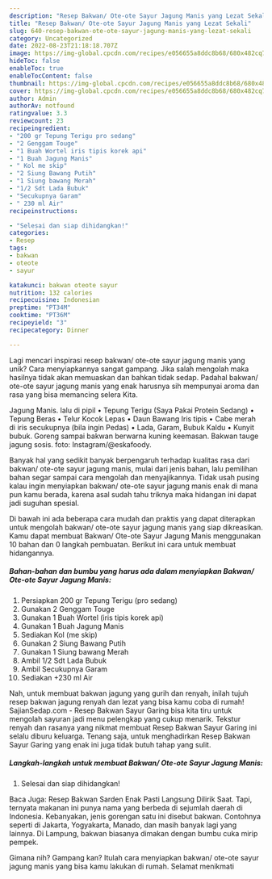 ```yaml
---
description: "Resep Bakwan/ Ote-ote Sayur Jagung Manis yang Lezat Sekali"
title: "Resep Bakwan/ Ote-ote Sayur Jagung Manis yang Lezat Sekali"
slug: 640-resep-bakwan-ote-ote-sayur-jagung-manis-yang-lezat-sekali
category: Uncategorized
date: 2022-08-23T21:18:18.707Z
image: https://img-global.cpcdn.com/recipes/e056655a8ddc8b68/680x482cq70/bakwan-ote-ote-sayur-jagung-manis-foto-resep-utama.jpg
hideToc: false
enableToc: true
enableTocContent: false
thumbnail: https://img-global.cpcdn.com/recipes/e056655a8ddc8b68/680x482cq70/bakwan-ote-ote-sayur-jagung-manis-foto-resep-utama.jpg
cover: https://img-global.cpcdn.com/recipes/e056655a8ddc8b68/680x482cq70/bakwan-ote-ote-sayur-jagung-manis-foto-resep-utama.jpg
author: Admin
authorAv: notfound
ratingvalue: 3.3
reviewcount: 23
recipeingredient:
- "200 gr Tepung Terigu pro sedang"
- "2 Genggam Touge"
- "1 Buah Wortel iris tipis korek api"
- "1 Buah Jagung Manis"
- " Kol me skip"
- "2 Siung Bawang Putih"
- "1 Siung bawang Merah"
- "1/2 Sdt Lada Bubuk"
- "Secukupnya Garam"
- " 230 ml Air"
recipeinstructions:

- "Selesai dan siap dihidangkan!"
categories:
- Resep
tags:
- bakwan
- oteote
- sayur

katakunci: bakwan oteote sayur 
nutrition: 132 calories
recipecuisine: Indonesian
preptime: "PT34M"
cooktime: "PT36M"
recipeyield: "3"
recipecategory: Dinner

---
```





Lagi mencari inspirasi resep bakwan/ ote-ote sayur jagung manis yang unik? Cara menyiapkannya sangat gampang. Jika salah mengolah maka hasilnya tidak akan memuaskan dan bahkan tidak sedap. Padahal bakwan/ ote-ote sayur jagung manis yang enak harusnya sih mempunyai aroma dan rasa yang bisa memancing selera Kita.





Jagung Manis. lalu di pipil • Tepung Terigu (Saya Pakai Protein Sedang) • Tepung Beras • Telur Kocok Lepas • Daun Bawang Iris tipis • Cabe merah di iris secukupnya (bila ingin Pedas) • Lada, Garam, Bubuk Kaldu • Kunyit bubuk. Goreng sampai bakwan berwarna kuning keemasan. Bakwan tauge jagung sosis. foto: Instagram/@eskafoody.

Banyak hal yang sedikit banyak berpengaruh terhadap kualitas rasa dari bakwan/ ote-ote sayur jagung manis, mulai dari jenis bahan, lalu pemilihan bahan segar sampai cara mengolah dan menyajikannya. Tidak usah pusing kalau ingin menyiapkan bakwan/ ote-ote sayur jagung manis enak di mana pun kamu berada, karena asal sudah tahu triknya maka hidangan ini dapat jadi suguhan spesial.






Di bawah ini ada beberapa cara mudah dan praktis yang dapat diterapkan untuk mengolah bakwan/ ote-ote sayur jagung manis yang siap dikreasikan. Kamu dapat membuat Bakwan/ Ote-ote Sayur Jagung Manis menggunakan 10 bahan dan 0 langkah pembuatan. Berikut ini cara untuk membuat hidangannya.

<!--inarticleads1-->

##### Bahan-bahan dan bumbu yang harus ada dalam menyiapkan Bakwan/ Ote-ote Sayur Jagung Manis:

1. Persiapkan 200 gr Tepung Terigu (pro sedang)
1. Gunakan 2 Genggam Touge
1. Gunakan 1 Buah Wortel (iris tipis korek api)
1. Gunakan 1 Buah Jagung Manis
1. Sediakan  Kol (me skip)
1. Gunakan 2 Siung Bawang Putih
1. Gunakan 1 Siung bawang Merah
1. Ambil 1/2 Sdt Lada Bubuk
1. Ambil Secukupnya Garam
1. Sediakan  +230 ml Air


Nah, untuk membuat bakwan jagung yang gurih dan renyah, inilah tujuh resep bakwan jagung renyah dan lezat yang bisa kamu coba di rumah! SajianSedap.com - Resep Bakwan Sayur Garing bisa kita tiru untuk mengolah sayuran jadi menu pelengkap yang cukup menarik. Tekstur renyah dan rasanya yang nikmat membuat Resep Bakwan Sayur Garing ini selalu diburu keluarga. Tenang saja, untuk menghadirkan Resep Bakwan Sayur Garing yang enak ini juga tidak butuh tahap yang sulit. 

<!--inarticleads2-->

##### Langkah-langkah untuk membuat Bakwan/ Ote-ote Sayur Jagung Manis:


1. Selesai dan siap dihidangkan!

Baca Juga: Resep Bakwan Sarden Enak Pasti Langsung Dilirik Saat. Tapi, ternyata makanan ini punya nama yang berbeda di sejumlah daerah di Indonesia. Kebanyakan, jenis gorengan satu ini disebut bakwan. Contohnya seperti di Jakarta, Yogyakarta, Manado, dan masih banyak lagi yang lainnya. Di Lampung, bakwan biasanya dimakan dengan bumbu cuka mirip pempek. 

Gimana nih? Gampang kan? Itulah cara menyiapkan bakwan/ ote-ote sayur jagung manis yang bisa kamu lakukan di rumah. Selamat menikmati
